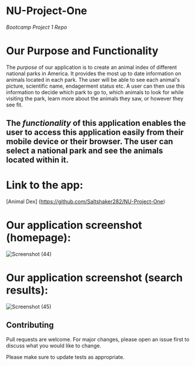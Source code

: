 # NU-Project-One

*Bootcamp Project 1 Repo*

# Our Purpose and Functionality
The *purpose* of our application is to create an animal index of different national parks in America.  It provides the most up to date information on animals located in each park.  The user will be able to see each animal's picture, scientific name, endagerment status etc.  A user can then use this information to decide which park to go to, which animals to look for while visiting the park, learn more about the animals they saw, or however they see fit.

The *functionality* of this application enables the user to access this application easily from their mobile device or their browser.  The user can select a national park and see the animals located within it. 
---

# Link to the app:
[Animal Dex] (https://github.com/Saltshaker282/NU-Project-One)

# Our application screenshot (homepage):
![Screenshot (44)](https://user-images.githubusercontent.com/55151732/70586676-6100c300-1b8d-11ea-9b3c-aa5fe259315d.png)

# Our application screenshot (search results):
![Screenshot (45)](https://user-images.githubusercontent.com/55151732/70586767-ad4c0300-1b8d-11ea-9906-9ae8bec3096f.png)

## Contributing
Pull requests are welcome. For major changes, please open an issue first to discuss what you would like to change.

Please make sure to update tests as appropriate.

                  
